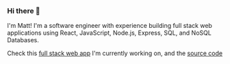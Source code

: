 ### Hi there 👋
I'm Matt! I'm a software engineer with experience building full stack web applications using React, JavaScript, Node.js, Express, SQL, and NoSQL Databases.

Check this [full stack web app](https://canban-pi.vercel.app/ ) I'm currently working on, and the [source code](https://github.com/mattpotato/kanban) 

<!--
**mattpotato/mattpotato** is a ✨ _special_ ✨ repository because its `README.md` (this file) appears on your GitHub profile.

Here are some ideas to get you started:

- 🔭 I’m currently working on ...
- 🌱 I’m currently learning ...
- 👯 I’m looking to collaborate on ...
- 🤔 I’m looking for help with ...
- 💬 Ask me about ...
- 📫 How to reach me: ...
- 😄 Pronouns: ...
- ⚡ Fun fact: ...
-->
